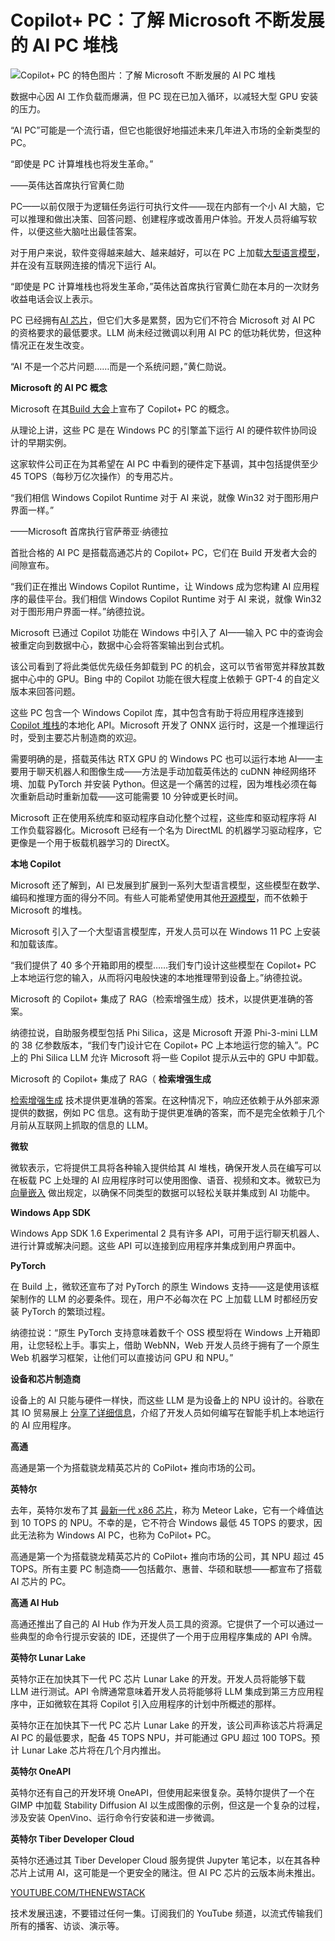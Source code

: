 # Copilot+ PC：了解 Microsoft 不断发展的 AI PC 堆栈

![Copilot+ PC 的特色图片：了解 Microsoft 不断发展的 AI PC 堆栈](https://cdn.thenewstack.io/media/2024/05/4713ebc2-microsoftpluspc-1024x618.jpg)

数据中心因 AI 工作负载而爆满，但 PC 现在已加入循环，以减轻大型 GPU 安装的压力。

“AI PC”可能是一个流行语，但它也能很好地描述未来几年进入市场的全新类型的 PC。

“即使是 PC 计算堆栈也将发生革命。”

——英伟达首席执行官黄仁勋

PC——以前仅限于为逻辑任务运行可执行文件——现在内部有一个小 AI 大脑，它可以推理和做出决策、回答问题、创建程序或改善用户体验。开发人员将编写软件，以便这些大脑吐出最佳答案。

对于用户来说，软件变得越来越大、越来越好，可以在 PC 上加载[大型语言模型](https://thenewstack.io/what-is-a-large-language-model/)，并在没有互联网连接的情况下运行 AI。

“即使是 PC 计算堆栈也将发生革命，”英伟达首席执行官黄仁勋在本月的一次财务收益电话会议上表示。

PC 已经拥有[AI 芯片](https://thenewstack.io/gpu-rich-gpu-poor-whats-new-in-the-ai-chip-boom/)，但它们大多是累赘，因为它们不符合 Microsoft 对 AI PC 的资格要求的最低要求。LLM 尚未经过微调以利用 AI PC 的低功耗优势，但这种情况正在发生改变。

“AI 不是一个芯片问题……而是一个系统问题，”黄仁勋说。

**Microsoft 的 AI PC 概念**

Microsoft 在其[Build 大会](https://thenewstack.io/microsoft-copilot-for-azure-managing-cloud-ops-through-chat/)上宣布了 Copilot+ PC 的概念。

从理论上讲，这些 PC 是在 Windows PC 的引擎盖下运行 AI 的硬件软件协同设计的早期实例。

这家软件公司正在为其希望在 AI PC 中看到的硬件定下基调，其中包括提供至少 45 TOPS（每秒万亿次操作）的专用芯片。

“我们相信 Windows Copilot Runtime 对于 AI 来说，就像 Win32 对于图形用户界面一样。”

——Microsoft 首席执行官萨蒂亚·纳德拉

首批合格的 AI PC 是搭载高通芯片的 Copilot+ PC，它们在 Build 开发者大会的间隙宣布。

“我们正在推出 Windows Copilot Runtime，让 Windows 成为您构建 AI 应用程序的最佳平台。我们相信 Windows Copilot Runtime 对于 AI 来说，就像 Win32 对于图形用户界面一样。”纳德拉说。

Microsoft 已通过 Copilot 功能在 Windows 中引入了 AI——输入 PC 中的查询会被重定向到数据中心，数据中心会将答案输出到台式机。

该公司看到了将此类低优先级任务卸载到 PC 的机会，这可以节省带宽并释放其数据中心中的 GPU。Bing 中的 Copilot 功能在很大程度上依赖于 GPT-4 的自定义版本来回答问题。

这些 PC 包含一个 Windows Copilot 库，其中包含有助于将应用程序连接到[Copilot 堆栈](https://thenewstack.io/microsoft-one-ups-google-with-copilot-stack-for-developers/)的本地化 API。Microsoft 开发了 ONNX 运行时，这是一个推理运行时，受到主要芯片制造商的欢迎。

需要明确的是，搭载英伟达 RTX GPU 的 Windows PC 也可以运行本地 AI——主要用于聊天机器人和图像生成——方法是手动加载英伟达的 cuDNN 神经网络环境、加载 PyTorch 并安装 Python。但这是一个痛苦的过程，因为堆栈必须在每次重新启动时重新加载——这可能需要 10 分钟或更长时间。

Microsoft 正在使用系统库和驱动程序自动化整个过程，这些库和驱动程序将 AI 工作负载容器化。Microsoft 已经有一个名为 DirectML 的机器学习驱动程序，它更像是一个用于板载机器学习的 DirectX。

**本地 Copilot**

Microsoft 还了解到，AI 已发展到扩展到一系列大型语言模型，这些模型在数学、编码和推理方面的得分不同。有些人可能希望使用其他[开源模型](https://thenewstack.io/large-language-models-open-source-llms-in-2023/)，而不依赖于 Microsoft 的堆栈。

Microsoft 引入了一个大型语言模型库，开发人员可以在 Windows 11 PC 上安装和加载该库。

“我们提供了 40 多个开箱即用的模型……我们专门设计这些模型在 Copilot+ PC 上本地运行您的输入，从而将闪电般快速的本地推理带到设备上。”纳德拉说。

Microsoft 的 Copilot+ 集成了 RAG（检索增强生成）技术，以提供更准确的答案。

纳德拉说，自助服务模型包括 Phi Silica，这是 Microsoft 开源 Phi-3-mini LLM 的 38 亿参数版本，“我们专门设计它在 Copilot+ PC 上本地运行您的输入”。PC 上的 Phi Silica LLM 允许 Microsoft 将一些 Copilot 提示从云中的 GPU 中卸载。

Microsoft 的 Copilot+ 集成了 RAG（
**检索增强生成**

[检索增强生成](https://thenewstack.io/retrieval-augmented-generation-for-llms/) 技术提供更准确的答案。在这种情况下，响应还依赖于从外部来源提供的数据，例如 PC 信息。这有助于提供更准确的答案，而不是完全依赖于几个月前从互联网上抓取的信息的 LLM。

**微软**

微软表示，它将提供工具将各种输入提供给其 AI 堆栈，确保开发人员在编写可以在板载 PC 上处理的 AI 应用程序时可以使用图像、语音、视频和文本。微软已为 [向量嵌入](https://thenewstack.io/comparing-different-vector-embeddings/) 做出规定，以确保不同类型的数据可以轻松关联并集成到 AI 功能中。

**Windows App SDK**

Windows App SDK 1.6 Experimental 2 具有许多 API，可用于运行聊天机器人、进行计算或解决问题。这些 API 可以连接到应用程序并集成到用户界面中。

**PyTorch**

在 Build 上，微软还宣布了对 PyTorch 的原生 Windows 支持——这是使用该框架制作的 LLM 的必要条件。现在，用户不必每次在 PC 上加载 LLM 时都经历安装 PyTorch 的繁琐过程。

纳德拉说：“原生 PyTorch 支持意味着数千个 OSS 模型将在 Windows 上开箱即用，让您轻松上手。事实上，借助 WebNN，Web 开发人员终于拥有了一个原生 Web 机器学习框架，让他们可以直接访问 GPU 和 NPU。”

**设备和芯片制造商**

设备上的 AI 只能与硬件一样快，而这些 LLM 是为设备上的 NPU 设计的。谷歌在其 IO 贸易展上 [分享了详细信息](https://thenewstack.io/google-wants-developers-to-build-on-device-ai-applications/)，介绍了开发人员如何编写在智能手机上本地运行的 AI 应用程序。

**高通**

高通是第一个为搭载骁龙精英芯片的 CoPilot+ 推向市场的公司。

**英特尔**

去年，英特尔发布了其 [最新一代 x86 芯片](https://thenewstack.io/intels-generational-on-chip-change-apx-will-make-all-the-apps-faster/)，称为 Meteor Lake，它有一个峰值达到 10 TOPS 的 NPU。不幸的是，它不符合 Windows 最低 45 TOPS 的要求，因此无法称为 Windows AI PC，也称为 CoPilot+ PC。

高通是第一个为搭载骁龙精英芯片的 CoPilot+ 推向市场的公司，其 NPU 超过 45 TOPS。所有主要 PC 制造商——包括戴尔、惠普、华硕和联想——都宣布了搭载 AI 芯片的 PC。

**高通 AI Hub**

高通还推出了自己的 AI Hub 作为开发人员工具的资源。它提供了一个可以通过一些典型的命令行提示安装的 IDE，还提供了一个用于应用程序集成的 API 令牌。

**英特尔 Lunar Lake**

英特尔正在加快其下一代 PC 芯片 Lunar Lake 的开发。开发人员将能够下载 LLM 进行测试。API 令牌通常意味着开发人员将能够将 LLM 集成到第三方应用程序中，正如微软在其将 Copilot 引入应用程序的计划中所概述的那样。

英特尔正在加快其下一代 PC 芯片 Lunar Lake 的开发，该公司声称该芯片将满足 AI PC 的最低要求，配备 45 TOPS NPU，并可能通过 GPU 超过 100 TOPS。预计 Lunar Lake 芯片将在几个月内推出。

**英特尔 OneAPI**

英特尔还有自己的开发环境 OneAPI，但使用起来很复杂。英特尔提供了一个在 GIMP 中加载 Stability Diffusion AI 以生成图像的示例，但这是一个复杂的过程，涉及安装 OpenVino、运行命令行安装和进一步微调。

**英特尔 Tiber Developer Cloud**

英特尔还通过其 Tiber Developer Cloud 服务提供 Jupyter 笔记本，以在其各种芯片上试用 AI，这可能是一个更安全的赌注。但 AI PC 芯片的云版本尚未推出。

[YOUTUBE.COM/THENEWSTACK](https://youtube.com/thenewstack?sub_confirmation=1)

技术发展迅速，不要错过任何一集。订阅我们的 YouTube 频道，以流式传输我们所有的播客、访谈、演示等。
